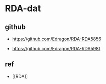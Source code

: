 
# RDA-dat

## github 

- https://github.com/Edragon/RDA-RDA5856

- https://github.com/Edragon/RDA-RDA5981

## ref 

- [[RDA]]